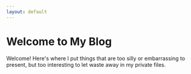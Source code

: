 ```yaml
---
layout: default
---
```


<!-- Link to dark mode CSS -->
<link rel="stylesheet" type="text/css" href="main/dark-mode.css">

# Welcome to My Blog
Welcome! 
Here's where I put things that are too silly or embarrassing to present, but too interesting to let waste away in my private files.

